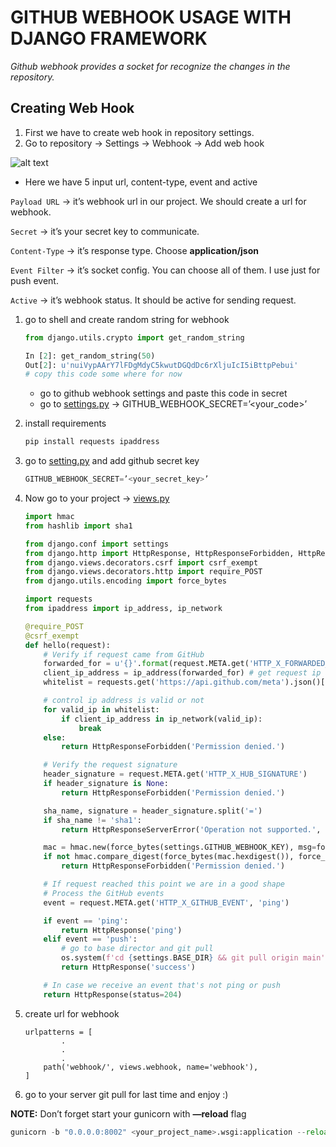 # GITHUB WEBHOOK USAGE WITH DJANGO FRAMEWORK

*Github webhook provides a socket for recognize the changes in the repository.*

## **Creating Web Hook**

1. First we have to create web hook  in repository settings.
2. Go to repository → Settings → Webhook →  Add web hook

![alt text](GITHUB%20WEBHOOK%204b2b3bc98faa4c39be8fea3526c6928a/webhook.png)

- Here we have 5 input url, content-type, event and active

`Payload URL` → it’s webhook url in our project. We should create a url for webhook.

`Secret` → it’s your secret key to communicate. 

`Content-Type` → it’s response type. Choose **application/json**

`Event Filter` → it’s socket config. You can choose all of them. I use just for push event.

`Active` → it’s webhook status. It should be active for sending request.

1. go to shell and create random string for webhook
    
    ```python
    from django.utils.crypto import get_random_string
    
    In [2]: get_random_string(50)
    Out[2]: u'nuiVypAArY7lFDgMdyC5kwutDGQdDc6rXljuIcI5iBttpPebui'
    # copy this code some where for now
    ```
    
    - go to github webhook settings and paste this code in secret
    - go to [settings.py](http://settings.py) → GITHUB_WEBHOOK_SECRET=’<your_code>’
2. install requirements
    
    ```python
    pip install requests ipaddress
    ```
    
3. go to [setting.py](http://setting.py) and add github secret key
    
    ```python
    GITHUB_WEBHOOK_SECRET=’<your_secret_key>’
    ```
    
4. Now go to your project → [views.py](http://views.py)
    
    ```python
    import hmac
    from hashlib import sha1
    
    from django.conf import settings
    from django.http import HttpResponse, HttpResponseForbidden, HttpResponseServerError
    from django.views.decorators.csrf import csrf_exempt
    from django.views.decorators.http import require_POST
    from django.utils.encoding import force_bytes
    
    import requests
    from ipaddress import ip_address, ip_network
    
    @require_POST
    @csrf_exempt
    def hello(request):
        # Verify if request came from GitHub
        forwarded_for = u'{}'.format(request.META.get('HTTP_X_FORWARDED_FOR'))
        client_ip_address = ip_address(forwarded_for) # get request ip address
        whitelist = requests.get('https://api.github.com/meta').json()['hooks'] # get github hook's ips
    
        # control ip address is valid or not
        for valid_ip in whitelist:
            if client_ip_address in ip_network(valid_ip):
                break
        else:
            return HttpResponseForbidden('Permission denied.')
    
        # Verify the request signature
        header_signature = request.META.get('HTTP_X_HUB_SIGNATURE')
        if header_signature is None:
            return HttpResponseForbidden('Permission denied.')
    
        sha_name, signature = header_signature.split('=')
        if sha_name != 'sha1':
            return HttpResponseServerError('Operation not supported.', status=501)
    
        mac = hmac.new(force_bytes(settings.GITHUB_WEBHOOK_KEY), msg=force_bytes(request.body), digestmod=sha1)
        if not hmac.compare_digest(force_bytes(mac.hexdigest()), force_bytes(signature)):
            return HttpResponseForbidden('Permission denied.')
    
        # If request reached this point we are in a good shape
        # Process the GitHub events
        event = request.META.get('HTTP_X_GITHUB_EVENT', 'ping')
    
        if event == 'ping':
            return HttpResponse('ping')
        elif event == 'push':
            # go to base director and git pull 
            os.system(f'cd {settings.BASE_DIR} && git pull origin main') 
            return HttpResponse('success')
    
        # In case we receive an event that's not ping or push
        return HttpResponse(status=204)
    ```
    
1. create url for webhook
    
    ```
    urlpatterns = [
    		.
    		.
    		.
        path('webhook/', views.webhook, name='webhook'),
    ]
    ```
    
2. go to your server git pull for last time and enjoy :)

**NOTE:** Don’t forget start your gunicorn with **—reload** flag

```python
gunicorn -b "0.0.0.0:8002" <your_project_name>.wsgi:application --reload
```
